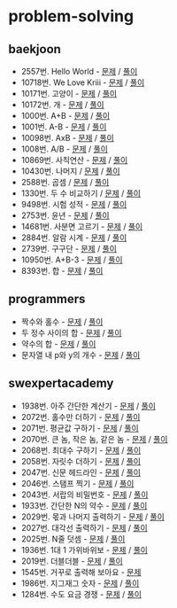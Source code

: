 # problem-solving

## baekjoon

- 2557번. Hello World - [문제](https://www.acmicpc.net/problem/2557) / [풀이](./src/baekjoon/HelloWorld2557.java)
- 10718번. We Love Kriii - [문제](https://www.acmicpc.net/problem/10718) / [풀이](./src/baekjoon/WeLoveKriii10718.java)
- 10171번. 고양이 - [문제](https://www.acmicpc.net/problem/10171) / [풀이](./src/baekjoon/Cat10171.java)
- 10172번. 개 - [문제](https://www.acmicpc.net/problem/10172) / [풀이](./src/baekjoon/Dog10172.java)
- 1000번. A+B - [문제](https://www.acmicpc.net/problem/1000) / [풀이](./src/baekjoon/AplusB1000.java)
- 1001번. A-B - [문제](https://www.acmicpc.net/problem/1001) / [풀이](./src/baekjoon/AminusB1001.java)
- 10098번. AxB - [문제](https://www.acmicpc.net/problem/10998) / [풀이](./src/baekjoon/AtimesB10998.java)
- 1008번. A/B - [문제](https://www.acmicpc.net/problem/1008) / [풀이](./src/baekjoon/AdiviedByB1008.java)
- 10869번. 사칙연산 - [문제](https://www.acmicpc.net/problem/10869) / [풀이](./src/baekjoon/FourFundamentalArithmeticOperations10869.java)
- 10430번. 나머지 / [문제](https://www.acmicpc.net/problem/10430) / [풀이](./src/baekjoon/Rest10430.java)
- 2588번. 곱셈 / [문제](https://www.acmicpc.net/problem/2588) / [풀이](./src/baekjoon/Multiply2588.java)
- 1330번. 두 수 비교하기 / [문제](https://www.acmicpc.net/problem/1330) / [풀이](./src/baekjoon/CompareTwoNumbers1330.java)
- 9498번. 시험 성적 - [문제](https://www.acmicpc.net/problem/9498) / [풀이](./src/baekjoon/ExamGrades9498.java)
- 2753번. 윤년 - [문제](https://www.acmicpc.net/problem/2753) / [풀이](./src/baekjoon/LeapYear2753.java)
- 14681번. 사분면 고르기 - [문제](https://www.acmicpc.net/problem/14681) / [풀이](./src/baekjoon/PickQuadrant14681.java)
- 2884번. 알람 시계 - [문제](https://www.acmicpc.net/problem/2884) / [풀이](./src/baekjoon/AlarmClock2884.java)
- 2739번. 구구단 - [문제](https://www.acmicpc.net/problem/2739) / [풀이](./src/baekjoon/MultiplicationTable2739.java)
- 10950번. A+B-3 - [문제](https://www.acmicpc.net/problem/10950) / [풀이](./src/baekjoon/AplusB310950.java)
- 8393번. 합 - [문제](https://www.acmicpc.net/problem/8393) / [풀이](./src/baekjoon/Sum8393.java)

## programmers

- 짝수와 홀수 - [문제](https://programmers.co.kr/learn/courses/30/lessons/12937) / [풀이](./src/programmers/EvenNumberAndOddNumber.java)
- 두 정수 사이의 합 - [문제](https://programmers.co.kr/learn/courses/30/lessons/12912) / [풀이](./src/programmers/SumBetweenTwoIntegers.java)
- 약수의 합 - [문제](https://programmers.co.kr/learn/courses/30/lessons/12928) / [풀이](./src/programmers/SumOfDivisor.java)
- 문자열 내 p와 y의 개수 - [문제](https://programmers.co.kr/learn/courses/30/lessons/12916) / [풀이](./src/programmers/CountOfPandY.java)

## swexpertacademy

- 1938번. 아주 간단한 계산기 - [문제](https://swexpertacademy.com/main/code/problem/problemDetail.do?contestProbId=AV5PjsYKAMIDFAUq&categoryId=AV5PjsYKAMIDFAUq&categoryType=CODE) / [풀이](./src/swexpertacademy/VerySimpleCalculator1938.java)
- 2072번. 홀수만 더하기 - [문제](https://swexpertacademy.com/main/code/problem/problemDetail.do?contestProbId=AV5QSEhaA5sDFAUq&categoryId=AV5QSEhaA5sDFAUq&categoryType=CODE) / [풀이](./src/swexpertacademy/OddNumbersPlus2072.java)
- 2071번. 평균값 구하기 - [문제](https://swexpertacademy.com/main/code/problem/problemDetail.do?contestProbId=AV5QRnJqA5cDFAUq&categoryId=AV5QRnJqA5cDFAUq&categoryType=CODE) / [풀이](./src/swexpertacademy/GetAverageValue2071.java)
- 2070번. 큰 놈, 작은 놈, 같은 놈 - [문제](https://swexpertacademy.com/main/code/problem/problemDetail.do?contestProbId=AV5QQ6qqA40DFAUq&categoryId=AV5QQ6qqA40DFAUq&categoryType=CODE) / [풀이](./src/swexpertacademy/BigSmallSame2070.java)
- 2068번. 최대수 구하기 - [문제](https://swexpertacademy.com/main/code/problem/problemDetail.do?contestProbId=AV5QQhbqA4QDFAUq&categoryId=AV5QQhbqA4QDFAUq&categoryType=CODE) / [풀이](./src/swexpertacademy/GetBiggestNumber2068.java)
- 2058번. 자릿수 더하기 - [문제](https://swexpertacademy.com/main/code/problem/problemDetail.do?contestProbId=AV5QPRjqA10DFAUq&categoryId=AV5QPRjqA10DFAUq&categoryType=CODE) / [풀이](./src/swexpertacademy/SumDigits2058.java)
- 2047번. 신문 헤드라인 - [문제](https://swexpertacademy.com/main/code/problem/problemDetail.do?contestProbId=AV5QKsLaAy0DFAUq&categoryId=AV5QKsLaAy0DFAUq&categoryType=CODE) / [풀이](./src/swexpertacademy/NewspaperHeadline2047.java)
- 2046번. 스탬프 찍기 - [문제](https://swexpertacademy.com/main/code/problem/problemDetail.do?contestProbId=AV5QKdT6AyYDFAUq&categoryId=AV5QKdT6AyYDFAUq&categoryType=CODE) / [풀이](./src/swexpertacademy/Stamp2046.java)
- 2043번. 서랍의 비밀번호 - [문제](https://swexpertacademy.com/main/code/problem/problemDetail.do?contestProbId=AV5QJ_8KAx8DFAUq&categoryId=AV5QJ_8KAx8DFAUq&categoryType=CODE) / [풀이](./src/swexpertacademy/PasswordOfDrawer2043.java)
- 1933번. 간단한 N의 약수 - [문제](https://swexpertacademy.com/main/code/problem/problemDetail.do?contestProbId=AV5PhcWaAKIDFAUq&categoryId=AV5PhcWaAKIDFAUq&categoryType=CODE) / [풀이](./src/swexpertacademy/SimpleDivisorOfN1933.java)
- 2029번. 몫과 나머지 출력하기 - [문제](https://swexpertacademy.com/main/code/problem/problemDetail.do?contestProbId=AV5QGNvKAtEDFAUq&categoryId=AV5QGNvKAtEDFAUq&categoryType=CODE) / [풀이](./src/swexpertacademy/PrintQuotientAndRemainder2029.java)
- 2027번. 대각선 출력하기 - [문제](https://swexpertacademy.com/main/code/problem/problemDetail.do?contestProbId=AV5QFuZ6As0DFAUq&categoryId=AV5QFuZ6As0DFAUq&categoryType=CODE) / [풀이](./src/swexpertacademy/PrintDialogLine2027.java)
- 2025번. N줄 덧셈 - [문제](https://swexpertacademy.com/main/code/problem/problemDetail.do?contestProbId=AV5QFZtaAscDFAUq&categoryId=AV5QFZtaAscDFAUq&categoryType=CODE) / [풀이](./src/swexpertacademy/NLineAdd2025.java)
- 1936번. 1대 1 가위바위보 - [문제](https://swexpertacademy.com/main/code/problem/problemDetail.do?contestProbId=AV5PjKXKALcDFAUq&categoryId=AV5PjKXKALcDFAUq&categoryType=CODE) / [풀이](./src/swexpertacademy/RockPaperScissors1936.java)
- 2019번. 더블더블 - [문제](https://swexpertacademy.com/main/code/problem/problemDetail.do?contestProbId=AV5QDEX6AqwDFAUq&categoryId=AV5QDEX6AqwDFAUq&categoryType=CODE) / [풀이](./src/swexpertacademy/DoubleDouble2019.java)
- 1545번. 거꾸로 출력해 보아요 - [문제](https://swexpertacademy.com/main/code/problem/problemDetail.do?contestProbId=AV2gbY0qAAQBBAS0&categoryId=AV2gbY0qAAQBBAS0&categoryType=CODE)
- 1986번. 지그재그 숫자 - [문제](https://swexpertacademy.com/main/code/problem/problemDetail.do?contestProbId=AV5PxmBqAe8DFAUq&categoryId=AV5PxmBqAe8DFAUq&categoryType=CODE) / [풀이](./swexpertacademy/zig-zag-number-1986.cpp)
- 1284번. 수도 요금 경쟁 - [문제](https://swexpertacademy.com/main/code/problem/problemDetail.do?contestProbId=AV189xUaI8UCFAZN&categoryId=AV189xUaI8UCFAZN&categoryType=CODE) / [풀이](./swexpertacademy/water-price-competition-1284.cpp)

